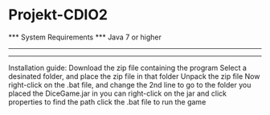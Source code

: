 Projekt-CDIO2
=============

*** System Requirements ***
Java 7 or higher
***                     ***

___________________
Installation guide:
Download the zip file containing the program
Select a desinated folder, and place the zip file in that folder
Unpack the zip file
Now right-click on the .bat file, and change the 2nd line to go to the folder you placed the DiceGame.jar in
    you can right-click on the jar and click properties to find the path
click the .bat file to run the game
